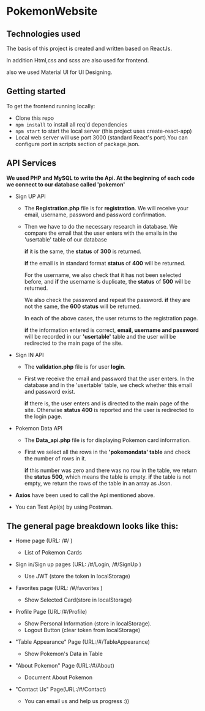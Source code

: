 # PokemonWebsite
## Technologies used

The basis of this project is created and written based on ReactJs.

In addition Html,css and scss are also used for frontend.

also we used Material UI for UI Designing. 

## Getting started
To get the frontend running locally:
- Clone this repo
- `npm install` to install all req'd dependencies
- `npm start` to start the local server (this project uses create-react-app)
- Local web server will use port 3000  (standard React's port).You can configure port in scripts section of package.json.	

## API Services

**We used PHP and MySQL to write the Api. At the beginning of each code we connect to our database called 'pokemon'**
- Sign UP API
    - The **Registration.php** file is for **registration**. We will receive your email, username, password and password confirmation.
    - Then we have to do the necessary research in database. We compare the email that the user enters with the emails in the 'usertable' table of our database
    
      **if** it is the same, the **status** of **300** is returned. 
      
      **if** the email is in standard format **status** of **400** will be returned.
      
      For the username, we also check that it has not been selected before, and **if** the username is duplicate, the **status** of **500** will be returned.
      
      We also check the password and repeat the password. **if** they are not the same, the **600 status** will be returned.
      
      In each of the above cases, the user returns to the registration page.
      
      **if** the information entered is correct, **email, username and password** will be recorded in our **'usertable'** table and the user will be redirected to the main page of         the site.
      
- Sign IN API
    - The **validation.php** file is for user **login**.
    
    - First we receive the email and password that the user enters. In the database and in the 'usertable' table, we check whether this email and password exist.
    
      **if** there is, the user enters and is directed to the main page of the site. Otherwise **status 400** is reported and the user is redirected to the login page.
      
      
- Pokemon Data API
    - The **Data_api.php** file is for displaying Pokemon card information.
    
    - First we select all the rows in the **'pokemondata' table** and check the number of rows in it.
    
       **if** this number was zero and there was no row in the table, we return the **status 500**, which means the table is empty. **if** the table is not empty, we return the rows of the table in an array as Json.
       
- **Axios** have been used to call the Api mentioned above.
- You can Test Api(s) by using Postman.
    

## The general page breakdown looks like this:
- Home page (URL: /#/ )
    - List of Pokemon Cards
    
- Sign in/Sign up pages (URL: /#/Login, /#/SignUp ) 
    - Use JWT (store the token in localStorage)
    
- Favorites page (URL: /#/favorites )
    - Show Selected Card(store in localStorage)

- Profile Page (URL:/#/Profile)
    - Show Personal Information (store in localStorage).
    - Logout Button (clear token from localStorage)

- "Table Appearance" Page (URL:/#/TableAppearance)
    - Show Pokemon's Data in Table 
    
 - "About Pokemon" Page (URL:/#/About)
    - Document About Pokemon
    
- "Contact Us" Page(URL:/#/Contact)
    - You can email us and help us progress :))
    

    

    
